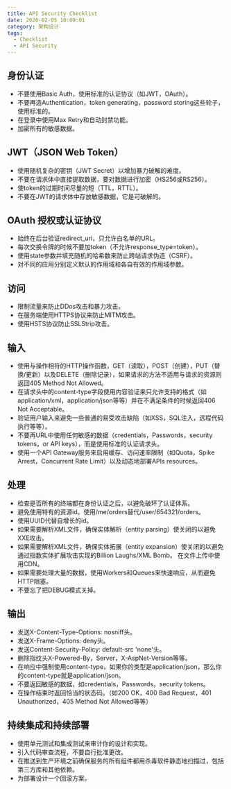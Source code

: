 ```yaml
---
title: API Security Checklist
date: 2020-02-05 10:09:01
category: 架构设计
tags:
  - Checklist
  - API Security
---
```


## 身份认证

- 不要使用Basic Auth，使用标准的认证协议（如JWT，OAuth）。
- 不要再造Authentication，token generating，password storing这些轮子，使用标准的。
- 在登录中使用Max Retry和自动封禁功能。
- 加密所有的敏感数据。

## JWT（JSON Web Token）

- 使用随机复杂的密钥（JWT Secret）以增加暴力破解的难度。
- 不要在请求体中直接提取数据，要对数据进行加密（HS256或RS256）。
- 使token的过期时间尽量的短（TTL，RTTL）。
- 不要在JWT的请求体中存放敏感数据，它是可破解的。

## OAuth 授权或认证协议

- 始终在后台验证redirect_uri，只允许白名单的URL。
- 每次交换令牌的时候不要加token（不允许response_type=token）。
- 使用state参数并填充随机的哈希数来防止跨站请求伪造（CSRF）。
- 对不同的应用分别定义默认的作用域和各自有效的作用域参数。

## 访问

- 限制流量来防止DDos攻击和暴力攻击。
- 在服务端使用HTTPS协议来防止MITM攻击。
- 使用HSTS协议防止SSLStrip攻击。

## 输入

- 使用与操作相符的HTTP操作函数，GET（读取），POST（创建），PUT（替换/更新）以及DELETE（删除记录），如果请求的方法不适用与请求的资源则返回405 Method Not Allowed。
- 在请求头中的content-type字段使用内容验证来只允许支持的格式（如application/xml，application/json等等）并在不满足条件的时候返回406 Not Acceptable。
- 验证用户输入来避免一些普通的易受攻击缺陷（如XSS，SQL注入，远程代码执行等等）。
- 不要再URL中使用任何敏感的数据（credentials，Passwords，security tokens，or API keys），而是使用标准的认证请求头。
- 使用一个API Gateway服务来启用缓存、访问速率限制（如Quota，Spike Arrest，Concurrent Rate Limit）以及动态地部署APIs resources。

## 处理

- 检查是否所有的终端都在身份认证之后，以避免破环了认证体系。
- 避免使用特有的资源id。使用/me/orders替代/user/654321/orders。
- 使用UUID代替自增长的id。
- 如果需要解析XML文件，确保实体解析（entity parsing）使关闭的以避免XXE攻击。
- 如果需要解析XML文件，确保实体拓展（entity expansion）使关闭的以避免通过指数实体扩展攻击实现的Billion Laughs/XML Bomb。
在文件上传中使用CDN。
- 如果需要处理大量的数据，使用Workers和Queues来快速响应，从而避免HTTP阻塞。
- 不要忘了把DEBUG模式关掉。

## 输出

- 发送X-Content-Type-Options: nosniff头。
- 发送X-Frame-Options: deny头。
- 发送Content-Security-Policy: default-src 'none'头。
- 删除指纹头X-Powered-By，Server，X-AspNet-Version等等。
- 在响应中强制使用content-type，如果你的类型是application/json，那么你的content-type就是application/json。
- 不要返回敏感的数据，如credentials，Passwords，security tokens。
- 在操作结束时返回恰当的状态码。（如200 OK，400 Bad Request，401 Unauthorized，405 Method Not Allowed等等）

## 持续集成和持续部署

- 使用单元测试和集成测试来审计你的设计和实现。
- 引入代码审查流程，不要自行批准更改。
- 在推送到生产环境之前确保服务的所有组件都用杀毒软件静态地扫描过，包括第三方库和其他依赖。
- 为部署设计一个回滚方案。